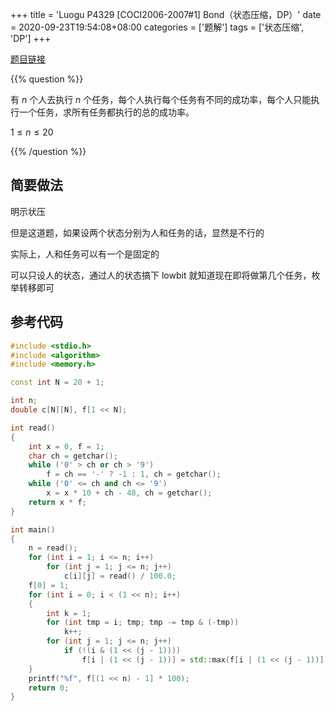 +++
title = 'Luogu P4329 [COCI2006-2007#1] Bond（状态压缩，DP）'
date = 2020-09-23T19:54:08+08:00
categories = ['题解']
tags = ['状态压缩', 'DP']
+++

[题目链接](https://www.luogu.com.cn/problem/P4329)

{{% question %}}

有 $n$ 个人去执行 $n$ 个任务，每个人执行每个任务有不同的成功率，每个人只能执行一个任务，求所有任务都执行的总的成功率。

$1 \le n \le 20$

{{% /question %}}

<!--more-->

## 简要做法

明示状压

但是这道题，如果设两个状态分别为人和任务的话，显然是不行的

实际上，人和任务可以有一个是固定的

可以只设人的状态，通过人的状态搞下 lowbit 就知道现在即将做第几个任务，枚举转移即可

## 参考代码

```cpp
#include <stdio.h>
#include <algorithm>
#include <memory.h>

const int N = 20 + 1;

int n;
double c[N][N], f[1 << N];

int read()
{
    int x = 0, f = 1;
    char ch = getchar();
    while ('0' > ch or ch > '9')
        f = ch == '-' ? -1 : 1, ch = getchar();
    while ('0' <= ch and ch <= '9')
        x = x * 10 + ch - 48, ch = getchar();
    return x * f;
}

int main()
{
    n = read();
    for (int i = 1; i <= n; i++)
        for (int j = 1; j <= n; j++)
            c[i][j] = read() / 100.0;
    f[0] = 1;
    for (int i = 0; i < (1 << n); i++)
    {
        int k = 1;
        for (int tmp = i; tmp; tmp -= tmp & (-tmp))
            k++;
        for (int j = 1; j <= n; j++)
            if (!(i & (1 << (j - 1))))
                f[i | (1 << (j - 1))] = std::max(f[i | (1 << (j - 1))], f[i] * c[j][k]);
    }
    printf("%f", f[(1 << n) - 1] * 100);
    return 0;
}
```
